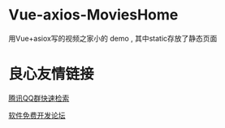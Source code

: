 # Vue-axios-MoviesHome
用Vue+asiox写的视频之家小的 demo ,
其中static存放了静态页面


 # 良心友情链接

[腾讯QQ群快速检索](http://u.720life.cn/s/8cf73f7c)

[软件免费开发论坛](http://u.720life.cn/s/bbb01dc0)